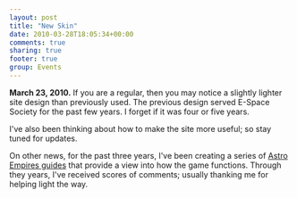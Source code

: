 ```yaml
---
layout: post
title: "New Skin"
date: 2010-03-28T18:05:34+00:00
comments: true
sharing: true
footer: true
group: Events
---
```


**March 23, 2010.**
<a name='teaser'></a>If you are a regular, then you may notice a slightly lighter site design than previously used. The previous design served E-Space Society for the past few years. I forget if it was four or five years.

<a name='body'></a>
I've also been thinking about how to make the site more useful; so stay tuned for updates.

On other news, for the past three years, I've been creating a series of [Astro Empires guides](/events/astro-empires) that provide a view into how the game functions. Through they years, I've received scores of comments; usually thanking me for helping light the way.
